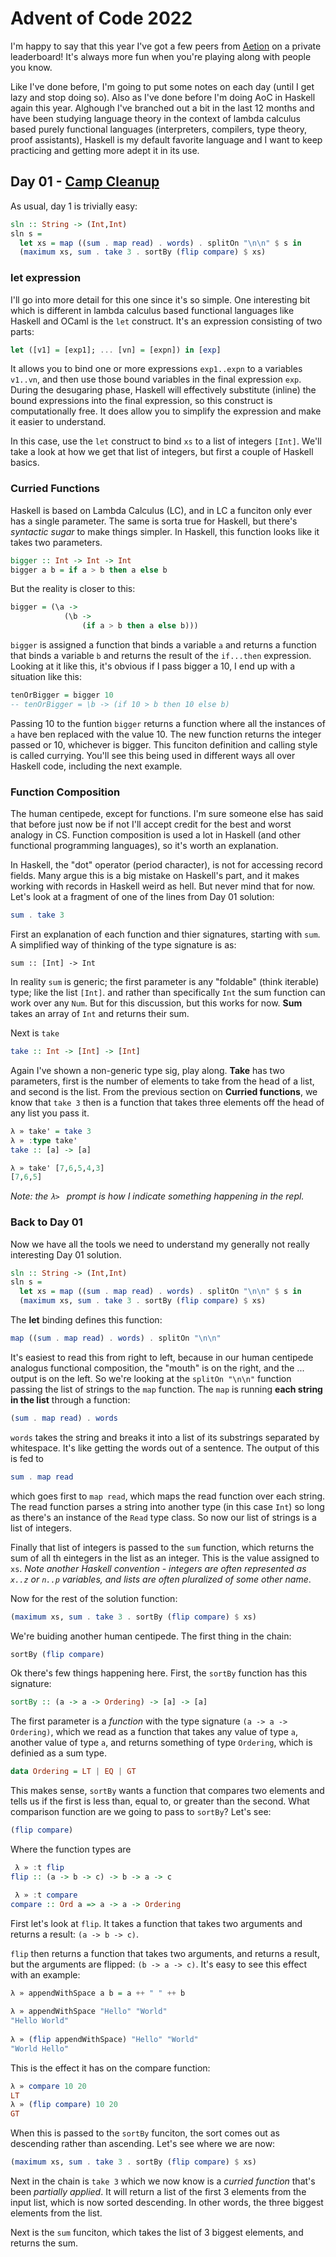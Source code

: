 # Advent of Code 2022

I'm happy to say that this year I've got a few peers from [Aetion](https://aetion.com) on a private leaderboard! It's always more fun when you're playing along with people you know.

Like I've done before, I'm going to put some notes on each day (until I get lazy and stop doing so). Also as I've done before I'm doing AoC in Haskell again this year. Alghough I've branched out a bit in the last 12 months and have been studying language theory in the context of lambda calculus based purely functional languages (interpreters, compilers, type theory, proof assistants), Haskell is my default favorite language and I want to keep practicing and getting more adept it in its use.

## Day 01 - [Camp Cleanup](https://adventofcode.com/2022/day/1)

As usual, day 1 is trivially easy:
```haskell
sln :: String -> (Int,Int)
sln s = 
  let xs = map ((sum . map read) . words) . splitOn "\n\n" $ s in
  (maximum xs, sum . take 3 . sortBy (flip compare) $ xs)
```

### let expression

I'll go into more detail for this one since it's so simple. One interesting bit which is different in lambda calculus based functional languages like Haskell and OCaml is the `let` construct. It's an expression consisting of two parts:

```haskell
let ([v1] = [exp1]; ... [vn] = [expn]) in [exp]
```
It allows you to bind one or more expressions `exp1..expn` to a variables `v1..vn`, and then use those bound variables in the final expression `exp`. During the desugaring phase, Haskell will effectively substitute (inline) the bound expressions into the final expression, so this construct is computationally free. It does allow you to simplify the expression and make it easier to understand.

In this case, use the `let` construct to bind `xs` to a list of integers `[Int]`. We'll take a look at how we get that list of integers, but first a couple of Haskell basics.

### Curried Functions

Haskell is based on Lambda Calculus (LC), and in LC a funciton only ever has a single parameter. The same is sorta true for Haskell, but there's _syntactic sugar_ to make things simpler. In Haskell, this function looks like it takes two parameters.

```haskell
bigger :: Int -> Int -> Int
bigger a b = if a > b then a else b
```

But the reality is closer to this:

```haskell
bigger = (\a -> 
            (\b -> 
                (if a > b then a else b)))
```

`bigger` is assigned a function that binds a variable `a` and returns a function that binds a variable `b` and returns the result of the `if...then` expression. Looking at it like this, it's obvious if I pass bigger  a 10, I end up with a situation like this:

```haskell
tenOrBigger = bigger 10
-- tenOrBigger = \b -> (if 10 > b then 10 else b)
```
Passing 10 to the funtion `bigger` returns a function where all the instances of `a` have ben replaced with the value 10. The new function returns the integer passed or 10, whichever is bigger. This funciton definition and calling style is called currying. You'll see this being used in different ways all over Haskell code, including the next example.

### Function Composition

The human centipede, except for functions. I'm sure someone else has said that before just now be if not I'll accept credit for the best and worst analogy in CS. Function composition is used a lot in Haskell (and other functional programming languages), so it's worth an explanation.

In Haskell, the "dot" operator (period character), is not for accessing record fields. Many argue this is a big mistake on Haskell's part, and it makes working with records in Haskell weird as hell. But never mind that for now. Let's look at a fragment of one of the lines from Day 01 solution:

```haskell
sum . take 3
```
First an explanation of each function and thier signatures, starting with `sum`. A simplified way of thinking of the type signature is as:

`sum :: [Int] -> Int` 

In reality `sum` is generic; the first parameter is any "foldable" (think iterable) type; like the list `[Int]`. and rather than specifically `Int` the sum function can work over any `Num`. But for this discussion, but this works for now. **Sum** takes an array of `Int` and returns their sum.

Next is `take`

```haskell
take :: Int -> [Int] -> [Int]
```
Again I've shown a non-generic type sig, play along. **Take** has two parameters, first is the number of elements to take from the head of a list, and second is the list. From the previous section on **Curried functions**, we know that `take 3` then is a function that takes three elements off the head of any list you pass it.

```haskell
λ » take' = take 3
λ » :type take'
take :: [a] -> [a]

λ » take' [7,6,5,4,3]
[7,6,5]
```
_Note: the `λ> ` prompt is how I indicate something happening in the repl._

### Back to Day 01
Now we have all the tools we need to understand my generally not really interesting Day 01 solution.

```haskell
sln :: String -> (Int,Int)
sln s = 
  let xs = map ((sum . map read) . words) . splitOn "\n\n" $ s in
  (maximum xs, sum . take 3 . sortBy (flip compare) $ xs)
```
The **let** binding defines this function:

```haskell
map ((sum . map read) . words) . splitOn "\n\n"
```
It's easiest to read this from right to left, because in our human centipede analogus functional composition, the "mouth" is on the right, and the ... output is on the left. So we're looking at the `splitOn "\n\n"` function passing the list of strings to the `map` function. The `map` is running **each string in the list** through a function:

```haskell
(sum . map read) . words
```
`words` takes the string and breaks it into a list of its substrings separated by whitespace. It's like getting the words out of a sentence. The output of this is fed to

```haskell
sum . map read
```
which goes first to `map read`, which maps the read function over each string. The read function parses a string into another type (in this case `Int`) so long as there's an instance of the `Read` type class. So now our list of strings is a list of integers.

Finally that list of integers is passed to the `sum` function, which returns the sum of all th eintegers in the list as an integer. This is the value assigned to `xs`. _Note another Haskell convention - integers are often represented as `x..z` or `n..p` variables, and lists are often pluralized of some other name_.

Now for the rest of the solution function:

```haskell
(maximum xs, sum . take 3 . sortBy (flip compare) $ xs)
```
We're buiding another human centipede. The first thing in the chain:

```haskell
sortBy (flip compare)
```

Ok there's few things happening here. First, the `sortBy` function has this signature:

```haskell
sortBy :: (a -> a -> Ordering) -> [a] -> [a]
```
The first parameter is a _function_ with the type signature `(a -> a -> Ordering)`, which we read as a function that takes any value of type `a`, another value of type `a`, and returns something of type `Ordering`, which is definied as a sum type.

```haskell
data Ordering = LT | EQ | GT
```
This makes sense, `sortBy` wants a function that compares two elements and tells us if the first is less than, equal to, or greater than the second. What comparison function are we going to pass to `sortBy`? Let's see:

```haskell
(flip compare)
```

Where the function types are

```haskell
 λ » :t flip
flip :: (a -> b -> c) -> b -> a -> c

 λ » :t compare
compare :: Ord a => a -> a -> Ordering
```
First let's look at `flip`. It takes a function that takes two arguments and returns a result: `(a -> b -> c)`.

`flip` then returns a function that takes two arguments, and returns a result, but the arguments are flipped: `(b -> a -> c)`. It's easy to see this effect with an example:

```haskell
λ » appendWithSpace a b = a ++ " " ++ b
 
λ » appendWithSpace "Hello" "World"
"Hello World"
 
λ » (flip appendWithSpace) "Hello" "World"
"World Hello"
```

This is the effect it has on the compare function:

```haskell
λ » compare 10 20
LT
λ » (flip compare) 10 20
GT
```
When this is passed to the `sortBy` funciton, the sort comes out as descending rather than ascending. Let's see where we are now:

```haskell
(maximum xs, sum . take 3 . sortBy (flip compare) $ xs)
```
Next in the chain is `take 3` which we now know is a _curried function_ that's been _partially applied_. It will return a list of the first 3 elements from the input list, which is now sorted descending. In other words, the three biggest elements from the list. 

Next is the `sum` funciton, which takes the list of 3 biggest elements, and returns the sum. 